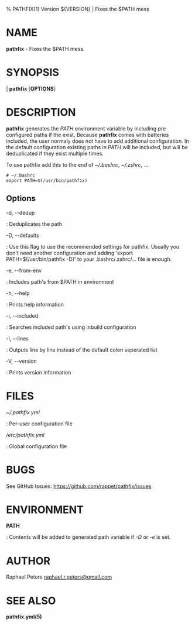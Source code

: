 % PATHFIX(1) Version ${VERSION} | Fixes the $PATH mess

NAME
====

**pathfix** - Fixes the $PATH mess.

SYNOPSIS
========

| **pathfix** \[**OPTIONS**]

DESCRIPTION
===========

**pathfix** generates the *PATH* environment variable
by including pre configured paths if the exist.
Because **pathfix** comes with batteries included,
the user normaly does not have to add additional configuration.
In the default configuration existing paths in *PATH* will be
included, but will be deduplicated if they exist multiple times.

To use pathfix add this to the end of *~/.bashrc*, *~/.zshrc*, ...

```
# ~/.bashrc 
export PATH=$(/usr/bin/pathfix)
```

Options
-------

-d, --dedup       

: Deduplicates the path

-D, --defaults    

: Use this flag to use the recommended settings for pathfix.
  Usually you don't need another configuration and adding
  'export PATH=$(/usr/bin/pathfix -D)' to your .bashrc/.zshrc/... file is enough. 
    
-e, --from-env    

: Includes path's from $PATH in environment

-h, --help        

: Prints help information

-i, --included    

: Searches included path's using inbuild configuration

-l, --lines       

: Outputs line by line instead of the default colon seperated list

-V, --version     

: Prints version information

FILES
=====

*~/.pathfix.yml*

: Per-user configuration file

*/etc/pathfix.yml*

: Global configuration file

BUGS
====

See GitHub Issues: <https://github.com/rappet/pathfix/issues>

ENVIRONMENT
===========

**PATH**

: Contents will be added to generated path variable if _-D_ or _-e_ is set.

AUTHOR
======

Raphael Peters <raphael.r.peters@gmail.com>

SEE ALSO
========

**pathfix.yml(5)**
